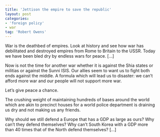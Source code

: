 ```yaml
---
title: 'Jettison the empire to save the republic'
layout: post
categories:
- 'foreign policy'
- war
tag: 'Robert Owens'
---
```


War is the deathbed of empires. Look at history and see how war has debilitated and destroyed empires from Rome to Britain to the USSR. Today we have been bled dry by endless wars for peace. \[…\]

Now is not the time for another war whether it is against the Shia states or militias or against the Sunni ISIS. Our allies seem to want us to fight both ends against the middle. A formula which will lead us to disaster: we can’t afford more war and our people will not support more war.

Let’s give peace a chance.

The crushing weight of maintaining hundreds of bases around the world which are akin to precinct houses for a world police department is draining us dry and not making us any friends.

Why should we still defend a Europe that has a GDP as large as ours? Why can’t they defend themselves? Why can’t South Korea with a GDP more than 40 times that of the North defend themselves? \[…\]
